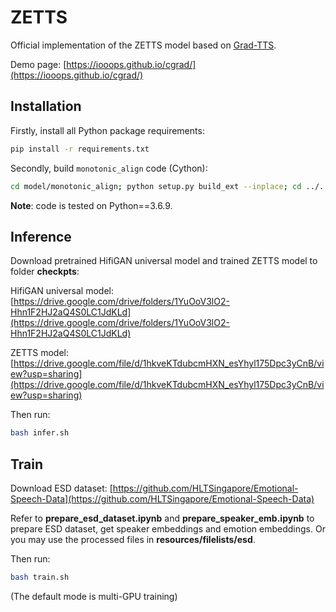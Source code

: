 # ZETTS

Official implementation of the ZETTS model based on [Grad-TTS](https://arxiv.org/abs/2105.06337).


Demo page: [https://iooops.github.io/cgrad/](https://iooops.github.io/cgrad/)


## Installation

Firstly, install all Python package requirements:

```bash
pip install -r requirements.txt
```

Secondly, build `monotonic_align` code (Cython):

```bash
cd model/monotonic_align; python setup.py build_ext --inplace; cd ../..
```

**Note**: code is tested on Python==3.6.9.


## Inference

Download pretrained HifiGAN universal model and trained ZETTS model to folder **checkpts**: 

HifiGAN universal model: [https://drive.google.com/drive/folders/1YuOoV3lO2-Hhn1F2HJ2aQ4S0LC1JdKLd](https://drive.google.com/drive/folders/1YuOoV3lO2-Hhn1F2HJ2aQ4S0LC1JdKLd)

ZETTS model: [https://drive.google.com/file/d/1hkveKTdubcmHXN_esYhyl175Dpc3yCnB/view?usp=sharing](https://drive.google.com/file/d/1hkveKTdubcmHXN_esYhyl175Dpc3yCnB/view?usp=sharing)


Then run: 
```bash
bash infer.sh
```

## Train

Download ESD dataset: [https://github.com/HLTSingapore/Emotional-Speech-Data](https://github.com/HLTSingapore/Emotional-Speech-Data)


Refer to **prepare_esd_dataset.ipynb** and **prepare_speaker_emb.ipynb** to prepare ESD dataset, get speaker embeddings and emotion embeddings. Or you may use the processed files in **resources/filelists/esd**.


Then run:
```bash
bash train.sh
```

(The default mode is multi-GPU training)




